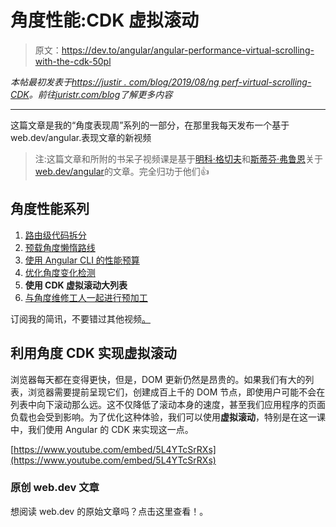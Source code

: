 # 角度性能:CDK 虚拟滚动

> 原文：<https://dev.to/angular/angular-performance-virtual-scrolling-with-the-cdk-50pl>

*本帖最初发表于[https://justir . com/blog/2019/08/ng perf-virtual-scrolling-CDK](https://juristr.com/blog/2019/08/ngperf-virtual-scrolling-cdk)。前往[juristr.com/blog](https://juristr.com/blog)了解更多内容*

* * *

这篇文章是我的“角度表现周”系列的一部分，在那里我每天发布一个基于 web.dev/angular.表现文章的新视频

> 注:这篇文章和所附的书呆子视频课是基于[明科·格切夫](https://twitter.com/mgechev)和[斯蒂芬·弗鲁恩](https://twitter.com/stephenfluin)关于[web.dev/angular](https://web.dev/angular)的文章。完全归功于他们👍

## 角度性能系列

1.  [路由级代码拆分](https://juristr.com/blog/2019/08/ngperf-route-level-code-splitting/)
2.  [预载角度懒惰路线](https://juristr.com/blog/2019/08/ngperf-preloading-lazy-routes)
3.  [使用 Angular CLI 的性能预算](https://juristr.com/blog/2019/08/ngperf-setting-performance-budgets)
4.  [优化角度变化检测](https://juristr.com/blog/2019/08/ngperf-optimize-change-detection)
5.  **使用 CDK 虚拟滚动大列表**
6.  [与角度维修工人一起进行预加工](https://juristr.com/blog/2019/08/ngperf-precaching-serviceworker)

订阅我的简讯，不要错过其他视频[。](https://juristr.com/newsletter)

## 利用角度 CDK 实现虚拟滚动

浏览器每天都在变得更快，但是，DOM 更新仍然是昂贵的。如果我们有大的列表，浏览器需要提前呈现它们，创建成百上千的 DOM 节点，即使用户可能不会在列表中向下滚动那么远。这不仅降低了滚动本身的速度，甚至我们应用程序的页面负载也会受到影响。为了优化这种体验，我们可以使用**虚拟滚动**，特别是在这一课中，我们使用 Angular 的 CDK 来实现这一点。

[https://www.youtube.com/embed/5L4YTcSrRXs](https://www.youtube.com/embed/5L4YTcSrRXs)

### 原创 web.dev 文章

想阅读 web.dev 的原始文章吗？点击这里查看！。